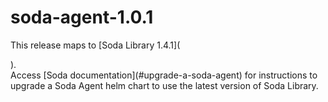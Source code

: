 # soda-agent-1.0.1

This release maps to \[Soda Library 1.4.1]\(

).\
Access \[Soda documentation]\(#upgrade-a-soda-agent) for instructions to upgrade a Soda Agent helm chart to use the latest version of Soda Library.
